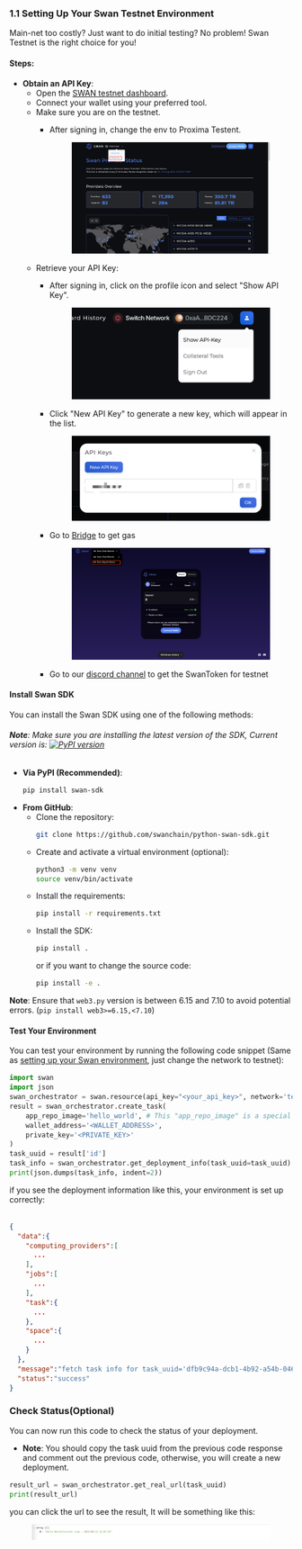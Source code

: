 ### 1.1 Setting Up Your Swan Testnet Environment
Main-net too costly? Just want to do initial testing? No problem! Swan Testnet is the right choice for you!

#### Steps:

* **Obtain an API Key**:
    * Open the [SWAN testnet dashboard](https://orchestrator-test.swanchain.io/provider-status).
    * Connect your wallet using your preferred tool.
    * Make sure you are on the testnet.
        - After signing in, change the env to Proxima Testent.

            <figure><img src="../../.gitbook/assets/Proxima.png" alt=""><figcaption></figcaption></figure>
    * Retrieve your API Key:
        - After signing in, click on the profile icon and select "Show API Key".

            <figure><img src="../../.gitbook/assets/image (185).png" alt=""><figcaption></figcaption></figure>

        - Click "New API Key" to generate a new key, which will appear in the list.

            <figure><img src="../../.gitbook/assets/login-api-key-2.png" alt=""><figcaption></figcaption></figure>

        - Go to [Bridge](https://superbridge.app/swan-chain) to get gas
            <figure><img src="../../.gitbook/assets/Bridge-test.png" alt=""><figcaption></figcaption></figure>
        - Go to our [discord channel](https://discord.com/invite/swanchain) to get the SwanToken for testnet

#### Install Swan SDK

You can install the Swan SDK using one of the following methods:
###### **Note**: Make sure you are installing the latest version of the SDK, Current version is: [![PyPI version](https://img.shields.io/pypi/v/swan-sdk)](https://pypi.org/project/swan-sdk/)


- **Via PyPI (Recommended)**:
  ```bash
  pip install swan-sdk
  ```
- **From GitHub**:
    - Clone the repository:
      ```bash
      git clone https://github.com/swanchain/python-swan-sdk.git
      ```
    - Create and activate a virtual environment (optional):
      ```bash
      python3 -m venv venv
      source venv/bin/activate
      ```
    - Install the requirements:
      ```bash
      pip install -r requirements.txt
      ```
    - Install the SDK:
      ```bash
      pip install .
      ```
      or if you want to change the source code:
      ```bash
      pip install -e .
      ```

**Note**: Ensure that `web3.py` version is between 6.15 and 7.10 to avoid potential errors. (```pip install web3>=6.15,<7.10```)
#### Test Your Environment
You can test your environment by running the following code snippet (Same as [setting up your Swan environment](../quick-start/setting-up-your-swan-environment.md), just change the network to testnet):

```python
import swan
import json
swan_orchestrator = swan.resource(api_key="<your_api_key>", network='testnet', service_name='Orchestrator')
result = swan_orchestrator.create_task(
    app_repo_image='hello_world', # This "app_repo_image" is a special name-repo mapping made by Swan, it's DEMO ONLY
    wallet_address='<WALLET_ADDRESS>',
    private_key='<PRIVATE_KEY>'
)
task_uuid = result['id']
task_info = swan_orchestrator.get_deployment_info(task_uuid=task_uuid)
print(json.dumps(task_info, indent=2))
```
if you see the deployment information like this, your environment is set up correctly:
```json

{
  "data":{
    "computing_providers":[
      ...
    ],
    "jobs":[
      ...
    ],
    "task":{
      ...
    },
    "space":{
      ...
    }
  },
  "message":"fetch task info for task_uuid='dfb9c94a-dcb1-4b92-a54b-046ea7d745cc' successfully",
  "status":"success"
}
```
### Check Status(Optional)
You can now run this code to check the status of your deployment.
- **Note**: You should copy the task uuid from the previous code response and comment out the previous code, otherwise, you will create a new deployment.
```python
result_url = swan_orchestrator.get_real_url(task_uuid)
print(result_url)
```
you can click the url to see the result, It will be something like this:
<figure><img src="../../.gitbook/assets/hello_world.png" alt=""><figcaption></figcaption></figure>